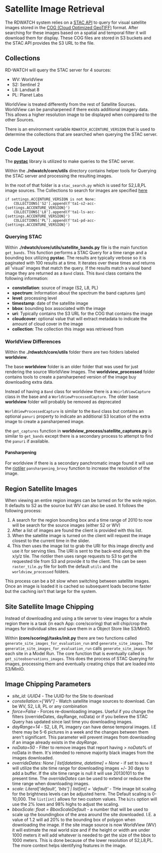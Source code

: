 # Satellite Image Retrieval

The RDWATCH system relies on a [STAC API](https://stacspec.org/en) to query for visual satellite images stored in the [COG (Cloud Optimized GeoTIFF)](https://www.cogeo.org/) format.  After searching for these images based on a spatial and temporal filter it will download them for display.  These COG files are stored in S3 buckets and the STAC API provides the S3 URL to the file.

## Collections

RD-WATCH will query the STAC server for 4 sources:

- WV: WorldView
- S2: Sentinel 2
- L8: Landsat 8
- PL: Planet Labs

WorldView is treated differently from the rest of Satellite Sources.  WorldView can be pansharpened if there exists additional imagery data.  This allows a higher resolution image to be displayed when compared to the other Sources.

There is an environment variable `RDWATCH_ACCENTURE_VERSION` that is used to determine the collections that are searched when querying the STAC server.

## Code Layout

The [**pystac**](https://pystac.readthedocs.io/en/stable/) library is utilized to make queries to the STAC server.

Within the **./rdwatch/core/utils** directory contains helper tools for Querying the STAC server and processing the resulting images.

In the root of that folder is a `stac_search.py` which is used for S2,L8,PL image sources.
The Collections to search for images are specified [here](https://github.com/ResonantGeoData/RD-WATCH/blob/58ab08d3d5ef7905295b9cec53b0e7a73c0dd5d6/rdwatch/core/utils/stac_search.py#L59-L62)

```
if settings.ACCENTURE_VERSION is not None:
    COLLECTIONS['S2'].append(f'ta1-s2-acc-{settings.ACCENTURE_VERSION}')
    COLLECTIONS['L8'].append(f'ta1-ls-acc-{settings.ACCENTURE_VERSION}')
    COLLECTIONS['PL'].append(f'ta1-pd-acc-{settings.ACCENTURE_VERSION}')
```

### Querying STAC

Within **./rdwatch/core/utils/satellite_bands.py** file is the main function `get_bands`.  This function performs a STAC Query for a time range and a bounding box utilizing **pystac**.  The results are typically verbose so it is paginated with 100 results at a time.  It iterates over these times and returns all 'visual' images that match the query.  If the results match a visual band image they are returned as a `Band` class.  This `Band` class contains the following information:

- **constellation**: source of image (S2, L8, PL)
- **spectrum**: Information about the spectrum the band captures (μm)
- **level**: processing level
- **timestamp**: date of the satellite image
- **bbox**: bounding box associated with the image
- **uri**: Typically contains the S3 URL for the COG that contains the image
- **cloudcover**: optional value that will extract metadata to indicate the amount of cloud cover in the image
- **collection**: The collection this image was retrieved from

### WorldView Differences

Within the **./rdwatch/core/utils** folder there are two folders labeled **worldview**.

The base **worldview** folder is an older folder that was used for just rendering the source WorldView Images.
The **worldview_processed** folder contains tools to create a pansharpened version of the image buy downloading extra data.

Instead of having a `Band` class for worldview there is a `WoirldViewCapture` class in the base and a `WorldViewProcessedCapture`.
The older base **worldview** folder will probably be removed as deprecated

`WorldViewProcessedCapture` is similar to the `Band` class but contains an optional `panuri` property to indicate an additional S3 location of the extra image to create a pansharpened image.

the `get_captures` function in **worldview_process/satellite_captures.py** is similar to `get_bands` except there is a secondary process to attempt to find the `panuri` if available.

#### Pansharpening

For worldview if there is a secondary panchromatic image found it will use the [riotiler](https://cogeotiff.github.io/rio-tiler/) `pansharpening_brovy` function to increase the resolution of the image.

## Region Satellite Images

When viewing an entire region images can be turned on for the wole region.  It defaults to S2 as the source but WV can also be used.
It follows the following process:

1. A search for the region bounding box and a time range of 2010 to now will be search for the source images (either S2 or WV)
1. After a list of images are found the client is provided with this list.
1. When the satellite image is turned on the client will request the image closest to the current time in the slider.
1. This then uses the image list to grab the URI for this image directly and use it for serving tiles.  The URI is sent to the back-end along with the x/y/z tile.  The riotiler then uses range requests to S3 to get the requested tile from S3 and provide it to the client. This can be seen `raster_tile.py` file for both the default `utils` and the `worldview_processed` folders.

This process can be a bit slow when switching between satellite images.  Once an image is loaded it is cached so subsequent loads become faster but the caching isn't that large for the system.

## Site Satellite Image Chipping

Instead of downloading and using a tile server to view images for a whole region there is a task (in each App: core/scoring) that will chip/crop the images for individual sites and save them in a Object Store like S3/MinIO.

Within **(core/scoring)/tasks/__init__.py** there are two functions called `generate_site_images_for_evaluation_run` and `generate_site_images`.  The `generatie_site_images_for_evaluation_run` calls `generate_site_images` for each site in a Model Run.  The core function that is eventually called is `get_siteobservations_images`.  This does the process of STAC Querying for images, processing them and eventually creating chips that are loaded into S3/MinIO.

## Image Chipping Parameters

- *site_id: UUID4* - The UUID for the Site to download
- *constellation:=['WV']* - Watch satellite image sources to download.  Can be WV, S2, L8, PL or any combination
- *force=False* - Forces re-downloading images.  Useful if you change the filters (overrideDates, dayRange, noData) or if you believe the STAC Query has updated since last time you downloading images.
- *dayRange=14* - S2, L8, PL imagery can have dense temporal images.  I.E there may be 5-6 pictures in a week and the changes between them aren't significant.  This parameter will prevent images from downloading if an image already exists in the *dayRange*.
- *noData=50* - Filter to remove images that report having > *noData*% of noData in them.  It's intended to remove majority black images from the images downloaded.
- *overrideDates: None | list[datetime, datetime] = None* - if set to `None` it will utilize the site time range for downloading images +/- 30 days to add a buffer.  If the site time range is null it will use 20130101 to the present time.  The *overrideDates* can be used to extend or reduce the time range when downloading images.
- *scale: Literal['default', 'bits'] | list[int] = 'default'* - THe image bit scaling for the brightness levels can be adjusted herre.  The Default scaling is 0-10,000.  The `list[int]` allows for two custom values.  The `bits` option will use the 2% lows and 98% highs to adjust the scaling.
- *bboxScale: float = BboxScaleDefault* - a number that will be used to scale up the boundingbox of the area around the site downloaded.  I.E. a value of 1.2 will ad 20% to the bounding box of polygon when downloading the image.  If the site image source is now WorldView (WV) it will estimate the real world size and if the height or width are under 1000 meters it will add whatever is needed to get the size of the bbox to 1000 meters.  This is done because of the lower resolution of S2,L8,PL.  The more context helps identifying features in the image.
